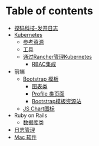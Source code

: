 # Table of contents

* [探码科技-发开日志](README.md)
* [Kubernetes](kubernetes/README.md)
  * [参考资源](kubernetes/can-kao-zi-yuan.md)
  * [工具](kubernetes/gong-ju.md)
  * [通过Rancher管理Kubernetes](kubernetes/tong-guo-rancher-guan-li-kubernetes/README.md)
    * [RBAC集成](kubernetes/tong-guo-rancher-guan-li-kubernetes/rbac-ji-cheng.md)
* 前端
  * [Bootstrap 模板](qian-duan/bootstrap-mo-ban/README.md)
    * [图表类](qian-duan/bootstrap-mo-ban/tu-biao-lei.md)
    * [Profile 类页面](qian-duan/bootstrap-mo-ban/profile-lei-ye-mian.md)
    * [Bootstrap模板资源站](qian-duan/bootstrap-mo-ban/bootstrap-mo-ban-zi-yuan-zhan.md)
  * [JS Chart图标](qian-duan/js-chart-tu-biao.md)
* Ruby on Rails
  * [数据库类](ruby-on-rails/shu-ju-ku-lei.md)
* [日志管理](ri-zhi-guan-li.md)
* [Mac 软件](mac-ruan-jian.md)


